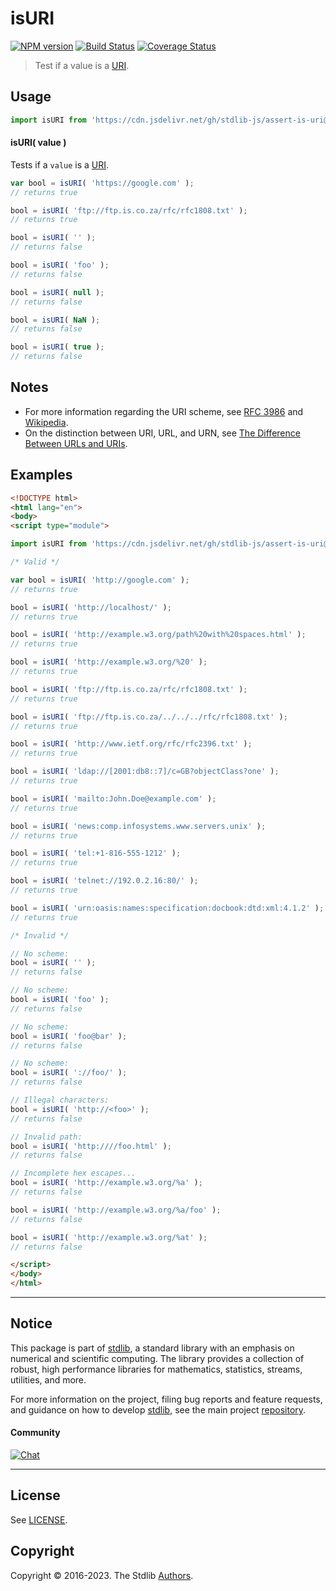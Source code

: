 <!--

@license Apache-2.0

Copyright (c) 2018 The Stdlib Authors.

Licensed under the Apache License, Version 2.0 (the "License");
you may not use this file except in compliance with the License.
You may obtain a copy of the License at

   http://www.apache.org/licenses/LICENSE-2.0

Unless required by applicable law or agreed to in writing, software
distributed under the License is distributed on an "AS IS" BASIS,
WITHOUT WARRANTIES OR CONDITIONS OF ANY KIND, either express or implied.
See the License for the specific language governing permissions and
limitations under the License.

-->

# isURI

[![NPM version][npm-image]][npm-url] [![Build Status][test-image]][test-url] [![Coverage Status][coverage-image]][coverage-url] <!-- [![dependencies][dependencies-image]][dependencies-url] -->

> Test if a value is a [URI][uri].



<section class="usage">

## Usage

```javascript
import isURI from 'https://cdn.jsdelivr.net/gh/stdlib-js/assert-is-uri@esm/index.mjs';
```

#### isURI( value )

Tests if a `value` is a [URI][uri].

```javascript
var bool = isURI( 'https://google.com' );
// returns true

bool = isURI( 'ftp://ftp.is.co.za/rfc/rfc1808.txt' );
// returns true

bool = isURI( '' );
// returns false

bool = isURI( 'foo' );
// returns false

bool = isURI( null );
// returns false

bool = isURI( NaN );
// returns false

bool = isURI( true );
// returns false
```

</section>

<!-- /.usage -->

<section class="notes">

## Notes

-   For more information regarding the URI scheme, see [RFC 3986][rfc-3986] and [Wikipedia][uri].
-   On the distinction between URI, URL, and URN, see [The Difference Between URLs and URIs][difference-url-uri].

</section>

<!-- /.notes -->

<section class="examples">

## Examples

<!-- eslint no-undef: "error" -->

```html
<!DOCTYPE html>
<html lang="en">
<body>
<script type="module">

import isURI from 'https://cdn.jsdelivr.net/gh/stdlib-js/assert-is-uri@esm/index.mjs';

/* Valid */

var bool = isURI( 'http://google.com' );
// returns true

bool = isURI( 'http://localhost/' );
// returns true

bool = isURI( 'http://example.w3.org/path%20with%20spaces.html' );
// returns true

bool = isURI( 'http://example.w3.org/%20' );
// returns true

bool = isURI( 'ftp://ftp.is.co.za/rfc/rfc1808.txt' );
// returns true

bool = isURI( 'ftp://ftp.is.co.za/../../../rfc/rfc1808.txt' );
// returns true

bool = isURI( 'http://www.ietf.org/rfc/rfc2396.txt' );
// returns true

bool = isURI( 'ldap://[2001:db8::7]/c=GB?objectClass?one' );
// returns true

bool = isURI( 'mailto:John.Doe@example.com' );
// returns true

bool = isURI( 'news:comp.infosystems.www.servers.unix' );
// returns true

bool = isURI( 'tel:+1-816-555-1212' );
// returns true

bool = isURI( 'telnet://192.0.2.16:80/' );
// returns true

bool = isURI( 'urn:oasis:names:specification:docbook:dtd:xml:4.1.2' );
// returns true

/* Invalid */

// No scheme:
bool = isURI( '' );
// returns false

// No scheme:
bool = isURI( 'foo' );
// returns false

// No scheme:
bool = isURI( 'foo@bar' );
// returns false

// No scheme:
bool = isURI( '://foo/' );
// returns false

// Illegal characters:
bool = isURI( 'http://<foo>' );
// returns false

// Invalid path:
bool = isURI( 'http:////foo.html' );
// returns false

// Incomplete hex escapes...
bool = isURI( 'http://example.w3.org/%a' );
// returns false

bool = isURI( 'http://example.w3.org/%a/foo' );
// returns false

bool = isURI( 'http://example.w3.org/%at' );
// returns false

</script>
</body>
</html>
```

</section>

<!-- /.examples -->



<!-- Section for related `stdlib` packages. Do not manually edit this section, as it is automatically populated. -->

<section class="related">

</section>

<!-- /.related -->

<!-- Section for all links. Make sure to keep an empty line after the `section` element and another before the `/section` close. -->


<section class="main-repo" >

* * *

## Notice

This package is part of [stdlib][stdlib], a standard library with an emphasis on numerical and scientific computing. The library provides a collection of robust, high performance libraries for mathematics, statistics, streams, utilities, and more.

For more information on the project, filing bug reports and feature requests, and guidance on how to develop [stdlib][stdlib], see the main project [repository][stdlib].

#### Community

[![Chat][chat-image]][chat-url]

---

## License

See [LICENSE][stdlib-license].


## Copyright

Copyright &copy; 2016-2023. The Stdlib [Authors][stdlib-authors].

</section>

<!-- /.stdlib -->

<!-- Section for all links. Make sure to keep an empty line after the `section` element and another before the `/section` close. -->

<section class="links">

[npm-image]: http://img.shields.io/npm/v/@stdlib/assert-is-uri.svg
[npm-url]: https://npmjs.org/package/@stdlib/assert-is-uri

[test-image]: https://github.com/stdlib-js/assert-is-uri/actions/workflows/test.yml/badge.svg?branch=main
[test-url]: https://github.com/stdlib-js/assert-is-uri/actions/workflows/test.yml?query=branch:main

[coverage-image]: https://img.shields.io/codecov/c/github/stdlib-js/assert-is-uri/main.svg
[coverage-url]: https://codecov.io/github/stdlib-js/assert-is-uri?branch=main

<!--

[dependencies-image]: https://img.shields.io/david/stdlib-js/assert-is-uri.svg
[dependencies-url]: https://david-dm.org/stdlib-js/assert-is-uri/main

-->

[chat-image]: https://img.shields.io/gitter/room/stdlib-js/stdlib.svg
[chat-url]: https://gitter.im/stdlib-js/stdlib/

[stdlib]: https://github.com/stdlib-js/stdlib

[stdlib-authors]: https://github.com/stdlib-js/stdlib/graphs/contributors

[umd]: https://github.com/umdjs/umd
[es-module]: https://developer.mozilla.org/en-US/docs/Web/JavaScript/Guide/Modules

[deno-url]: https://github.com/stdlib-js/assert-is-uri/tree/deno
[umd-url]: https://github.com/stdlib-js/assert-is-uri/tree/umd
[esm-url]: https://github.com/stdlib-js/assert-is-uri/tree/esm
[branches-url]: https://github.com/stdlib-js/assert-is-uri/blob/main/branches.md

[stdlib-license]: https://raw.githubusercontent.com/stdlib-js/assert-is-uri/main/LICENSE

[uri]: https://en.wikipedia.org/wiki/URI_scheme

[rfc-3986]: https://tools.ietf.org/html/rfc3986

[difference-url-uri]: https://danielmiessler.com/study/url-uri/

[standard-streams]: https://en.wikipedia.org/wiki/Standard_streams

[mdn-regexp]: https://developer.mozilla.org/en-US/docs/Web/JavaScript/Guide/Regular_Expressions

</section>

<!-- /.links -->
